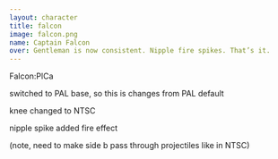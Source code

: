 ```yaml
---
layout: character
title: falcon
image: falcon.png
name: Captain Falcon
over: Gentleman is now consistent. Nipple fire spikes. That’s it.
---
```


Falcon:PlCa

switched to PAL base, so this is changes from PAL default

knee changed to NTSC

nipple spike added fire effect

(note, need to make side b pass through projectiles like in NTSC)
